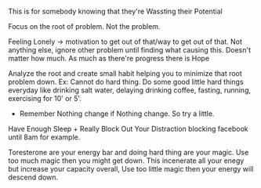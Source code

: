 This is for somebody knowing that they're Wassting their Potential

Focus on the root of problem. Not the problem.

Feeling Lonely -> motivation to get out of that/way to get out of that. Not anything else, ignore other problem until finding what causing this.
	 Doesn't matter how much. As much as there're progress there is Hope

Analyze the root and create small habit helping you to minimize that root problem down.
Ex: Cannot do hard thing. Do some good little hard things everyday like drinking salt water, delaying drinking coffee, fasting, running, exercising for 10' or 5'.

+ Remember Nothing change if Nothing change. So try a little.

Have Enough Sleep + Really Block Out Your Distraction
	blocking facebook until 8am for example.

Toresterone are your energy bar and doing hard thing are your magic. 
	 Use too much magic then you might get down.
		 This incenerate all your enegy but increase your capacity overall, 
	Use too little magic then your energy will descend down. 